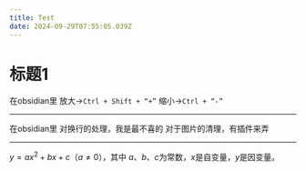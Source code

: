 ```yaml
---
title: Test
date: 2024-09-29T07:55:05.039Z
---
```


# 标题1

在obsidian里
放大→`Ctrl + Shift + “+”`
缩小→`Ctrl + “-”`

---

在obsidian里
对换行的处理，我是最不喜的
对于图片的清理，有插件来弄

---

$y = ax^2 + bx + c$（$a≠0$），其中 $a$、$b$、$c$为常数，$x$是自变量，$y$是因变量。

